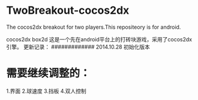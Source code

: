 TwoBreakout-cocos2dx
====================

The cocos2dx breakout for two players.This repositeory is for android.

cocos2dx
box2d
这是一个先在android平台上的打砖块游戏，采用了cocos2dx引擎。
更新记录：
#############
2014.10.28	初始化版本

需要继续调整的：
====================
1.界面
2.球速度
3.挡板
4.双人控制

